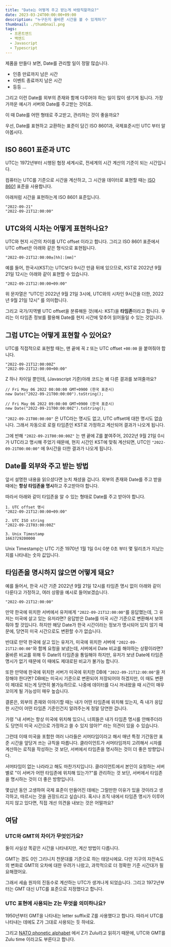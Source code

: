 ```yaml
---
title: "Date는 어떻게 주고 받는게 바람직할까요?"
date: 2023-03-24T00:00:00+09:00
description: "누구든지 올바른 시간을 볼 수 있게하기"
thumbnail: ./thumbnail.png
tags:
  - 프론트엔드
  - 백엔드
  - Javascript
  - Typescript
---
```


제품을 만들다 보면, Date를 관리할 일이 정말 많습니다.

- 인증 만료까지 남은 시간
- 이벤트 종료까지 남은 시간
- 등등 …

그리고 이런 Date를 외부의 존재와 함께 다루어야 하는 일이 많이 생기게 됩니다. 가장 가까운 예시가 서버와 Date를 주고받는 것이죠.

이 때 Date를 어떤 형태로 주고받고, 관리하는 것이 좋을까요?

우선, Date를 표현하고 교환하는 표준이 담긴 ISO 8601과, 국제표준시인 UTC 부터 알아봅시다.

## ISO 8601 표준과 UTC

UTC는 1972년부터 시행된 협정 세계시로, 전세계의 시간 계산의 기준이 되는 시간입니다.

컴퓨터는 UTC를 기준으로 시간을 계산하고, 그 시간을 데이터로 표현할 때는 [ISO 8601](https://ko.wikipedia.org/wiki/ISO_8601) 표준을 사용합니다.

아래처럼 시간을 표현하는게 ISO 8601 표준입니다.

```
"2022-09-21"
"2022-09-21T12:00:00"
```

## UTC와의 시차는 어떻게 표현하나요?

UTC와 현지 시간의 차이를 UTC offset 이라고 합니다. 그리고 ISO 8601 표준에서 UTC offset은 아래와 같은 형식으로 표현됩니다.

```
"2022-09-21T12:00:00±[hh]:[mm]"
```

예를 들어, 한국시(KST)는 UTC보다 9시간 만큼 뒤에 있으므로, KST로 2022년 9월 21일 12시는 아래와 같이 표현할 수 있습니다.

```
"2022-09-21T12:00:00+09:00"
```

위 문자열은 “UTC인 2022년 9월 21일 3시에, UTC와의 시차인 9시간을 더한, 2022년 9월 21일 12시” 를 의미합니다.

그리고 국가/지역별 UTC offset을 분류해둔 것(예시: KST)을 **타임존**이라고 합니다. 우리는 이 타임존 정보를 활용해 Date를 현지 시간에 맞추어 읽어들일 수 있는 것입니다.

## 그럼 UTC는 어떻게 표현할 수 있어요?

UTC를 직접적으로 표현할 때는, 맨 끝에 꼭 `Z` 또는 UTC offset `+00:00` 을 붙여줘야 합니다.

```
"2022-09-21T12:00:00Z"
"2022-09-21T12:00:00+00:00"
```

Z 하나 차이일 뿐인데, (Javascript 기준)아래 코드는 왜 다른 결과를 보여줄까요?

```tsx
// Fri May 06 2022 00:00:00 GMT+0900 (한국 표준시)
new Date("2022-09-21T00:00:00").toString();

// Fri May 06 2022 09:00:00 GMT+0900 (한국 표준시)
new Date("2022-09-21T00:00:00Z").toString();
```

`"2022-09-21T00:00:00"` 은 UTC라는 명시도 없고, UTC offset에 대한 명시도 없습니다. 그래서 자동으로 로컬 타임존인 KST로 가정하고 계산되어 결과가 나오게 됩니다.

그에 반해 `"2022-09-21T00:00:00Z"` 는 맨 끝에 Z를 붙여주어, 2022년 9월 21일 0시가 UTC라고 명시해 주었기 때문에, 현지 시간인 KST에 맞춰 계산되면, UTC인 `"2022-09-21T00:00:00"` 에 9시간을 더한 결과가 나오게 됩니다.

## Date를 외부와 주고 받는 방법

앞서 설명한 내용을 읽으셨다면 눈치 채셨을 겁니다. 외부의 존재와 Date를 주고 받을 때에는 **항상 타임존을 명시**하고 주고받아야 합니다.

따라서 아래와 같이 타임존을 알 수 있는 형태로 Date를 주고 받아야 합니다.

```
1. UTC offset 명시
"2022-09-21T12:00:00+09:00"

2. UTC ISO string
"2022-09-21T03:00:00Z"

3. Unix Timestamp
1663729200000
```

Unix Timestamp는 UTC 기준 1970년 1월 1일 0시 0분 0초 부터 몇 밀리초가 지났는지를 나타내는 숫자 값입니다.

## 타임존을 명시하지 않으면 어떻게 돼요?

예를 들어서, 한국 시간 기준 2022년 9월 21일 12시를 타임존 명시 없이 아래와 같이 다룬다고 가정하고, 여러 상황을 예시로 들어보겠습니다.

```
"2022-09-21T12:00:00"
```

만약 한국에 위치한 서버에서 유저에게 `"2022-09-21T12:00:00"`를 응답했는데, 그 유저는 미국에 살고 있는 유저라면? 응답받은 Date를 미국 시간 기준으로 변환해서 보여줘야 할 것입니다. 하지만 해당 Date가 한국 시간이라는 정보가 명시되어 있지 않기 때문에, 당연히 미국 시간으로도 변환할 수가 없습니다.

반대로 만약 한국에 살고 있는 유저가, 미국에 위치한 서버에 `"2022-09-21T12:00:00"`와 함께 요청을 보냈는데, 서버에서 Date 비교를 해야하는 상황이라면? 올바른 비교를 위해 두 Date의 타임존을 통일해야 하지만, 유저가 보낸 Date에 타임존 명시가 없기 때문에 이 때에도 제대로된 비교가 불가능 합니다.

또한 만약에 한국에 위치한 서버가 미국에 위치한 DB에 `"2022-09-21T12:00:00"`을 저장해야 한다면? DB에는 미국시 기준으로 변환되어 저장되어야 하겠지만, 이 때도 변환이 제대로 되는게 당연히 불가능하므로. 나중에 데이터를 다시 꺼내왔을 때 시간이 매우 꼬이게 될 가능성이 매우 높습니다.

결론은, 외부의 존재와 이야기할 때는 내가 어떤 타임존에 위치해 있는지, 즉 내가 응답한 시간이 어떤 타임존 기준인건지 알려주는게 정말 당연한 겁니다.

가령 "내 서버는 항상 미국에 위치해 있으니, 너희들은 내가 타임존 명시를 안해주더라도 당연히 미국 시간으로 가정하고 쓸 수 있지 않아?" 라는 의견이 있을 수 있습니다.

그런데 이때 미국을 포함한 여러 나라들은 서머타임이라고 해서 매년 특정 기간동안 표준 시간을 앞당겨 쓰는 규칙을 따릅니다. 클라이언트가 서머타임까지 고려해서 시차를 계산하는 로직을 작성하는 것 보단, 서버에서 타임존을 명시하는 것이 더 좋은 방향입니다.

서머타임이 없는 나라라고 해도 마찬가지입니다. 클라이언트에서 본인이 요청하는 서버 별로 "이 서버가 어떤 타임존에 위치해 있는가?"를 관리하는 것 보단, 서버에서 타임존을 명시하는 것이 더 좋은 방향입니다.

몇십년 동안 고생하여 국제 표준이 만들어진 데에는 그럴만한 이유가 있을 것이라고 생각하고, 따르시는 것을 권장드리고 싶습니다. 혹시나 조직 내에서 타임존 명시가 이루어지지 않고 있다면, 직접 개선 의견을 내보는 것은 어떨까요?

## 여담

### UTC와 GMT의 차이가 무엇인가요?

둘이 사실상 똑같은 시간을 나타내지만, 계산 방법이 다릅니다.

GMT는 경도 0인 그리니치 천문대를 기준으로 하는 태양시에요. 다만 지구의 자전속도의 변화로 GMT의 오차에 대한 우려가 나왔고, 과학적으로 더 정확한 기준 시간대가 필요해졌어요.

그래서 세슘 원자의 진동수로 계산하는 UTC가 생겨나게 되었습니다. 그리고 1972년부터는 GMT 대신 UTC를 표준으로 지정했다고 합니다.

### UTC 표현에 사용되는 Z는 무엇을 의미하나요?

1950년부터 GMT을 나타내는 letter suffix로 Z를 사용했다고 합니다. 따라서 UTC를 나타내는 데에도 Z가 그대로 사용되는 듯 하네요.

그리고 [NATO phonetic alphabet](https://en.wikipedia.org/wiki/NATO_phonetic_alphabet) 에서 Z가 Zulu라고 읽히기 때문에, UTC와 GMT를 Zulu time 이라고도 부른다고 합니다.
